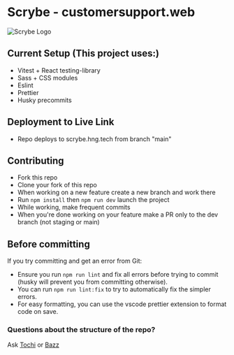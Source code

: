 # Scrybe - customersupport.web

![Scrybe Logo](/scrybe_frontend/src/assets/scrybe_logo_with_text.svg)

## Current Setup (This project uses:)

- Vitest + React testing-library
- Sass + CSS modules
- Eslint
- Prettier
- Husky precommits

## Deployment to Live Link

- Repo deploys to scrybe.hng.tech from branch "main"

## Contributing

- Fork this repo
- Clone your fork of this repo
- When working on a new feature create a new branch and work there
- Run `npm install` then `npm run dev` launch the project
- While working, make frequent commits
- When you're done working on your feature make a PR only to the dev branch (not staging or main)

## Before committing

If you try committing and get an error from Git:

- Ensure you run `npm run lint` and fix all errors before trying to commit (husky will prevent you from committing otherwise).
- You can run `npm run lint:fix` to try to automatically fix the simpler errors.
- For easy formatting, you can use the vscode prettier extension to format code on save.

### Questions about the structure of the repo?

Ask [Tochi](https://github.com/tochibedford)
or
[Bazz](https://github.com/dev-bazz)
